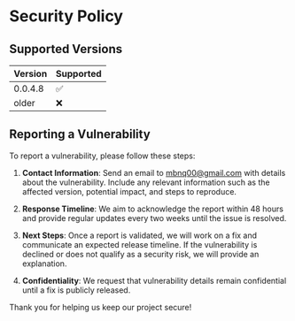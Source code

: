 # Security Policy

## Supported Versions

| Version | Supported          |
| ------- | ------------------ |
| 0.0.4.8 | :white_check_mark: |
| older   | :x:                |

## Reporting a Vulnerability

To report a vulnerability, please follow these steps:

1. **Contact Information**: Send an email to [mbnq00@gmail.com](mailto:mbnq00@gmail.com) with details about the vulnerability. Include any relevant information such as the affected version, potential impact, and steps to reproduce.

2. **Response Timeline**: We aim to acknowledge the report within 48 hours and provide regular updates every two weeks until the issue is resolved.

3. **Next Steps**: Once a report is validated, we will work on a fix and communicate an expected release timeline. If the vulnerability is declined or does not qualify as a security risk, we will provide an explanation.

4. **Confidentiality**: We request that vulnerability details remain confidential until a fix is publicly released.

Thank you for helping us keep our project secure!
